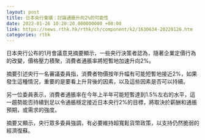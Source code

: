 ```yaml
---
layout: post
title: 日本央行會議：討論通脹升向2%的可能性
date: 2022-01-26 10:20:20.000000000 +08:00
link: https://news.rthk.hk/rthk/ch/component/k2/1630634-20220126.htm
categories: rthk
---
```


日本央行公布的1月會議意見摘要顯示，一些央行決策者認為，隨著企業定價行為的改變，價格壓力積聚，消費者通脹率將短暫地加速升向2%。

摘要引述央行一名審議委員指，消費者物價按年升幅有可能短暫地接近2%，如果發生這種情況，重要的是要看上升背後的因素，以及這些因素是否可以持續。

另一位委員表示，消費者通脹率在今年上半年可能短暫達到1.5%左右的水平，這一趨勢能否持續到足以令通脹穩定接近日本央行2%的目標，將取決於薪酬和通脹預期，或需求的強度。

摘要又顯示，央行眾多委員強調，有必要維持超寬鬆貨幣政策，以支持仍然脆弱的經濟復蘇。
